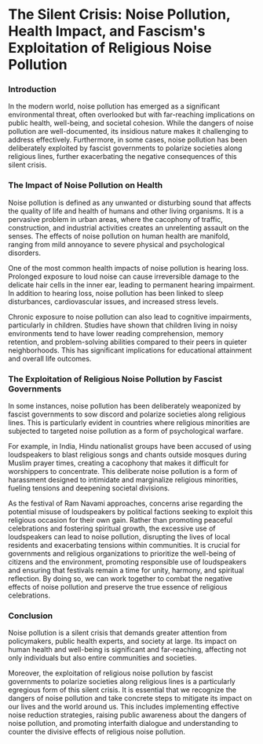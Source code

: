 # The Silent Crisis: Noise Pollution, Health Impact, and Fascism's Exploitation of Religious Noise Pollution

### Introduction

In the modern world, noise pollution has emerged as a significant environmental threat, often overlooked but with far-reaching implications on public health, well-being, and societal cohesion. While the dangers of noise pollution are well-documented, its insidious nature makes it challenging to address effectively. Furthermore, in some cases, noise pollution has been deliberately exploited by fascist governments to polarize societies along religious lines, further exacerbating the negative consequences of this silent crisis.

### The Impact of Noise Pollution on Health

Noise pollution is defined as any unwanted or disturbing sound that affects the quality of life and health of humans and other living organisms. It is a pervasive problem in urban areas, where the cacophony of traffic, construction, and industrial activities creates an unrelenting assault on the senses. The effects of noise pollution on human health are manifold, ranging from mild annoyance to severe physical and psychological disorders.

One of the most common health impacts of noise pollution is hearing loss. Prolonged exposure to loud noise can cause irreversible damage to the delicate hair cells in the inner ear, leading to permanent hearing impairment. In addition to hearing loss, noise pollution has been linked to sleep disturbances, cardiovascular issues, and increased stress levels.

Chronic exposure to noise pollution can also lead to cognitive impairments, particularly in children. Studies have shown that children living in noisy environments tend to have lower reading comprehension, memory retention, and problem-solving abilities compared to their peers in quieter neighborhoods. This has significant implications for educational attainment and overall life outcomes.

### The Exploitation of Religious Noise Pollution by Fascist Governments

In some instances, noise pollution has been deliberately weaponized by fascist governments to sow discord and polarize societies along religious lines. This is particularly evident in countries where religious minorities are subjected to targeted noise pollution as a form of psychological warfare.

For example, in India, Hindu nationalist groups have been accused of using loudspeakers to blast religious songs and chants outside mosques during Muslim prayer times, creating a cacophony that makes it difficult for worshippers to concentrate. This deliberate noise pollution is a form of harassment designed to intimidate and marginalize religious minorities, fueling tensions and deepening societal divisions.

As the festival of Ram Navami approaches, concerns arise regarding the potential misuse of loudspeakers by political factions seeking to exploit this religious occasion for their own gain. Rather than promoting peaceful celebrations and fostering spiritual growth, the excessive use of loudspeakers can lead to noise pollution, disrupting the lives of local residents and exacerbating tensions within communities. It is crucial for governments and religious organizations to prioritize the well-being of citizens and the environment, promoting responsible use of loudspeakers and ensuring that festivals remain a time for unity, harmony, and spiritual reflection. By doing so, we can work together to combat the negative effects of noise pollution and preserve the true essence of religious celebrations.


### Conclusion

Noise pollution is a silent crisis that demands greater attention from policymakers, public health experts, and society at large. Its impact on human health and well-being is significant and far-reaching, affecting not only individuals but also entire communities and societies.

Moreover, the exploitation of religious noise pollution by fascist governments to polarize societies along religious lines is a particularly egregious form of this silent crisis. It is essential that we recognize the dangers of noise pollution and take concrete steps to mitigate its impact on our lives and the world around us. This includes implementing effective noise reduction strategies, raising public awareness about the dangers of noise pollution, and promoting interfaith dialogue and understanding to counter the divisive effects of religious noise pollution.
